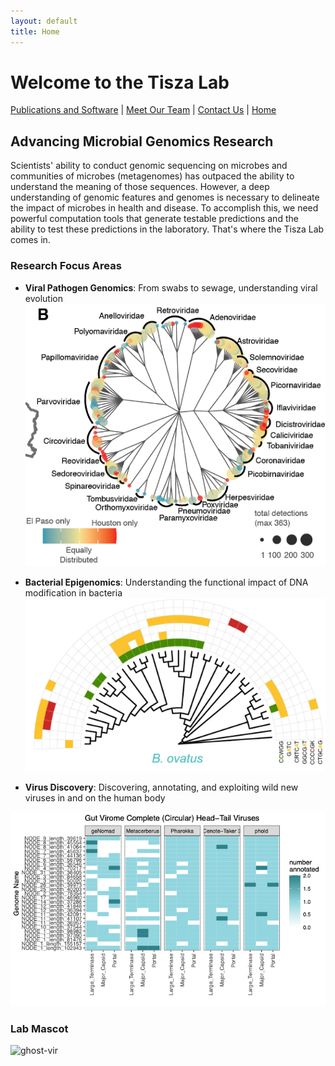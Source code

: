 ```yaml
---
layout: default
title: Home
---
```


# Welcome to the Tisza Lab

[Publications and Software](publications.md) | [Meet Our Team](members.md) | [Contact Us](contact.md) | [Home](index.md)

## Advancing Microbial Genomics Research

Scientists' ability to conduct genomic sequencing on microbes and communities of microbes (metagenomes) has outpaced the ability to understand the meaning of those sequences. However, a deep understanding of genomic features and genomes is necessary to delineate the impact of microbes in health and disease. To accomplish this, we need powerful computation tools that generate testable predictions and the ability to test these predictions in the laboratory. That's where the Tisza Lab comes in.

### Research Focus Areas

- **Viral Pathogen Genomics**: From swabs to sewage, understanding viral evolution
![ww1](/assets/images/ww_virome1.png)

- **Bacterial Epigenomics**: Understanding the functional impact of DNA modification in bacteria
![methyl](/assets/images/b_ovatus_methyl1.png)

- **Virus Discovery**: Discovering, annotating, and exploiting wild new viruses in and on the human body

![cenote](/assets/images/cenote1.png)

### Lab Mascot

![ghost-vir](/assets/images/ghost-vir.png)


